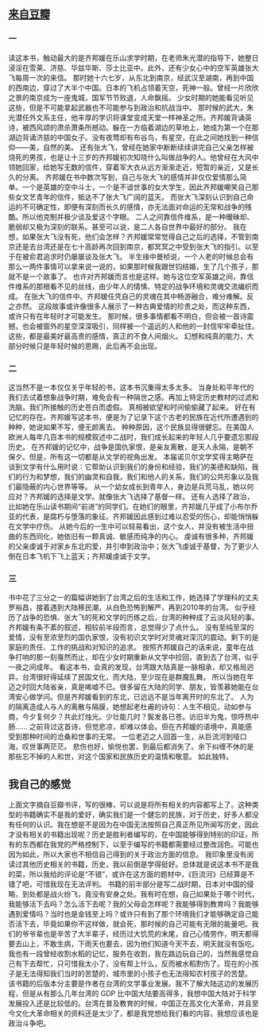 ## [来自豆瓣](https://book.douban.com/review/4470618/) ##
### 一 ###
读这本书，触动最大的是齐邦媛在乐山求学时期，在老师朱光潜的指导下，她整日浸淫在雪莱、济慈、华兹华斯、莎士比亚中。此外，还有少女心中的空军英雄张大飞每周一次的来信。
那时她十六七岁，从东北到南京，经武汉至湖南，再到中国的西南边，穿过了大半个中国。日本的飞机占领着天空，死神一般。曾经一片欣欣之景的南京成为一座鬼城，国军节节败退，人命飘摇。
少女时期的她能看见听见这些，但是不可能拿起武器也不可能参与到政治和抗战当中。
那时候的武大，朱光潜任外文系主任，他丰厚的学识将课堂变成天堂一样神圣之所。齐邦媛背诵英诗，被西风颂的肃杀萧条所撼动。躲在一方临着湖边的草地上，她成为第一个在那湖边背诵济慈的中国女子。没有夜莺却有布谷鸟，有星空，在此之间她找到一种信仰——美，自然的美。
还有张大飞，曾经在她家中断断续续讲完自己父亲怎样被烧死的男孩，也是让十三岁的齐邦媛初次知晓什么叫做战争的人。他曾经在大风中领她回家，给她写无数的信件，穿着军大衣从远方渐渐走近，短暂的亲近，又是长久的分离。
齐邦媛在书中数次写到，自己与张大飞的感情并非仅仅爱情那么简单。一个是英雄的空中斗士，一个是不谙世事的女大学生，因此齐邦媛嘲笑自己那些女文艺青年的信件，抵达不了张大飞广阔的蓝天。
而张大飞深刻认识到自己命运的不可确定性，即便有深刻而长久的感情，亦无法面对命运的无常和战争的残酷。所以他克制并极少谈及爱这个字眼。
二人之间靠信件维系，是一种暧昧却、脆弱却又极为深刻的联系。甚至可以说，是二人各自世界中最好的部分。
我在想，如果张大飞没有死，他们会怎样？齐邦媛常常觉得自己之后的选择，不管到南京还是去台湾还是在七十高龄再次回到南京，都冥冥之中受到张大飞的指引。以至于在被俞君追求时仍屡屡谈及张大飞。
半生缘中曼桢说，一个人老的时候总会有那么一两件事情可以拿来说一说的，如果那时候我跟世钧结婚，生了几个孩子，那就不是一个故事了。 
也许对齐邦媛而言也是这样。她与这位空军英雄之间，靠信件维系的那根看不见的丝线，由少年人的情愫、特定的战争环境和灵魂交流编织而成。
在张大飞的信件中。齐邦媛任凭自己的灵魂在其中畅游融合，难分难解。反之亦然。
这段故事或许像很多人展示了一种古典爱情的珍贵之处，而这种东西，或许只有在年轻时才可能发生。
那时候，很多事情都看不明白，但会被一首诗震撼，也会被窗外的星空深深吸引，同样被一个遥远的人和他的一封信牢牢牵扯住。这些，都是最美好最高贵的感情，真正的不食人间烟火。
幻想和纯真的能力，大部分时候只是年轻时候的恩赐，此后再不会出现。

### 二 ###
这当然不是一本仅仅关乎年轻的书，这本书沉重得太多太多。
当身处和平年代的我们去试着想象战争时期，难免会有一种隔世之感。再加上特定历史教材的过滤和洗脑，我们所接触的历史苍白而虚假。
真相被欲望和时间偷偷藏了起来。
好在有记忆的存在。齐邦媛写这本书，便是为了记录下这个古老的民族在近代所遭遇到的种种，她说如果不写，便无颜离去。
种种原因，这个民族显得很健忘。在美国人欧洲人每年几百本书的规模叙述中二战时，我们成长起来的年轻人几乎要遗忘那段历史。
在齐邦媛的记忆中，战争是国仇家恨，是亲友离散，是天人永隔，是朝不保夕。但是，所有这一切都是从文学的视角出发。
本届诺贝尔文学奖得主略萨在谈到文学有什么用时说：它帮助认识到我们的身份和经验，我们的美德和缺陷，我们的行为和梦想，我们的幽灵和自我，我们和他人的关系，我们的公共形象以及我们最隐蔽的内心世界等等。
从一个幼女成长到青年人，身边是兵荒马乱，她以何应对？齐邦媛的选择是文学。就像张大飞选择了基督一样。
还有人选择了政治，比如她在乐山读书期间“前进”的同学们。在她们的眼里，齐邦媛几乎成了小布尔乔亚的代表，是腐朽与堕落的象征。齐邦媛因此感到过难以忍受的伤心，却能悄悄躲在文学中疗伤。
从她今后的一生中可以轻易看出，这个女人，并没有被生活中扭曲的东西同化，她依旧有一颗真诚、敏感而纯净的内心。
虔诚有很多种，齐邦媛的父亲虔诚于对家乡东北的爱，并引申到政治中；张大飞虔诚于基督，为了更少人倒在日本飞机下飞上蓝天；齐邦媛虔诚于文学。

### 三 ###
书中花了三分之一的篇幅讲她到了台湾之后的生活和工作，她选择了学理科的丈夫罗裕昌，接着遇到大陆移民潮，从白色恐怖到解严，再到2010年的台湾。
似乎经历了战争的恐惧、张大飞的死和文学的历练之后，台湾的种种成了云淡风轻的事。齐邦媛有条不紊的叙述，相较前半段而言，总觉得少了点什么。
没有至纯至深的爱情，没有至浓至烈的国仇家恨，没有初识文学时对灵魂对深沉的震动。剩下的是家庭的责任、工作的挑战和对知识的追求。
按照齐邦媛自己的话来说，童年在战争打响的那一刻戛然而止，却在少女时期重新从文学中捡回，直到去了台湾，似乎一夜之间成年。
看这本书，会真的发现，台湾跟大陆真是一脉相承，却又格局迥异。台湾很好得延续了民国文化，而大陆，至少现在是群魔乱舞。
所以当她在年迈之时回大陆省亲，真是唏嘘不已。很多留在大陆的同学、朋友，皆羡慕她能在台湾安心做学问。但是齐邦媛看到的东北，已远远不是当年离开时的东北了。
人为的隔离造成人与人的离散与隔膜，她想起老杜甫的诗句：人生不相见，动如参与商，今夕复何夕？共此灯烛光。少壮能几时？鬓发各已苍。访旧半为鬼，惊呼热中肠……
之前背过这首诗，但觉悲凉，却难以体会。但在齐邦媛的语境中，真能感受到那种时间的沧桑和世事的无常。
一位老迈之人回首一生，从巨流河到哑口海，叹世事两茫茫。
悲伤也好，愉悦也罢，到最后都消失了。余下纠缠不休的是那些忘不掉的人和世，对这个国家和民族历史的温情和敬意。
如此独特。

## 我自己的感觉 ##
上面文字摘自豆瓣书评，写的很棒，可以说是将所有相关的内容都写上了。这种类型的书籍确实不是我的爱好，确实我们是一个健忘的民族，对于历史，好多人都没有任何的认识。我在想是不是因为在中国无法按照自己真正所见所闻写历史，因此才没有相关的书籍出现呢？历史是胜利者编写的，在中国能够得到特别的印证，所有的东西都在我党的严格控制下，以至于编写的书籍都需要经过整改润色。可能也因为如此，所以大家也不相信自己得到的关于政治方面的信息。
我印象里没有阅读过其他历史相关的书籍，历史，我以前倒是学得挺好。总体就是说这本书不是我的菜，所以我给的评论是“不错”，或许在这方面的题材中，《巨流河》已经算是不错了吧，可惜我现在无法评判。
书籍的前半部分是写二战时期，日本对中国的侵略，到处都是战火纷飞，竟没有安身之处。我有时在想，自己如果处于哪个时代，我能够活下去吗？怎么活下去呢？我的父母会怎样呢？我能够得到教育吗？我能够遇到爱情吗？当时也是金钱至上吗？或许只有到了那个环境我们才能够确定自己能否活下去，毕竟如果你不这样做，就会死，那时候的自己可能有无限的能量吧。我们的爷爷辈也是辛苦了大半辈子，经历过大饥荒的末尾，自己心情劳作，明天都得要去山上，不敢生病，下雨天也要去，因为他们知道今天不去，明天就没有饭吃。
我也有一段曾经收割水稻的记忆，服务在收割，我在路边玩自己的，当然我感觉自己有下去帮忙，只可惜我太小了，没有帮上什么，反而被水稻割伤了。现在的小孩子是无法得知我们当时的苦楚的，城市里的小孩子也无法得知农村孩子的苦楚。
该书籍的后版本分主要是作者在台湾的文学事业发展。我不了解大陆这边的发展历程，但是从有那么几年台湾的 GDP 比中国大陆要高得多，我想中国大陆对于科学发展投入还是比较低的。台湾在普及教育的时候，中国正在高文化大革命，并且至今文化大革命相关的资料还是太少了，都是我党想给我们看的内容。我想应该也是政治斗争吧。
